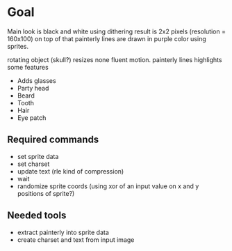 # Goal

Main look is black and white using dithering
result is 2x2 pixels (resolution = 160x100)
on top of that painterly lines are drawn in purple color using sprites.

rotating object (skull?) resizes none fluent motion.
painterly lines highlights some features
 - Adds glasses
 - Party head
 - Beard
 - Tooth
 - Hair
 - Eye patch


## Required commands

- set sprite data
- set charset
- update text (rle kind of compression)
- wait
- randomize sprite coords (using xor of an input value on x and y positions of sprite?)

## Needed tools

- extract painterly into sprite data
- create charset and text from input image
